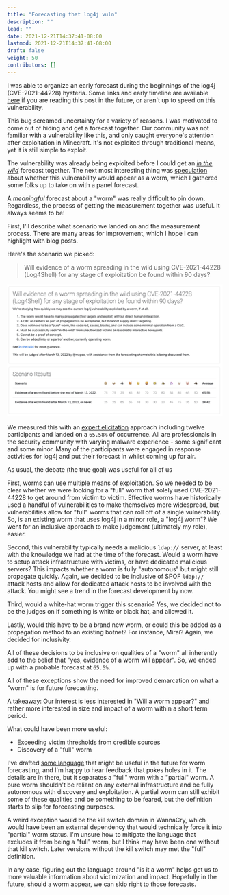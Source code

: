 ```yaml
---
title: "Forecasting that log4j vuln"
description: ""
lead: ""
date: 2021-12-21T14:37:41-08:00
lastmod: 2021-12-21T14:37:41-08:00
draft: false
weight: 50
contributors: []
---
```


I was able to organize an early forecast during the beginnings of the log4j (CVE-2021-44228) hysteria. Some links and early timeline are available [here](https://magoo.github.io/incident-tracking/2021-12-09-log4j) if you are reading this post in the future, or aren't up to speed on this vulnerability.

This bug screamed uncertainty for a variety of reasons. I was motivated to come out of hiding and get a forecast together. Our community was not familiar with a vulnerability like this, and only caught everyone's attention after exploitation in Minecraft. It's not exploited through traditional means, yet it is still simple to exploit. 

The vulnerability was already being exploited before I could get an _[in the wild](https://magoo.medium.com/forecasting-bluekeep-5c25a8d5d681)_ forecast together. The next most interesting thing was [speculation](https://twitter.com/Laughing_Mantis/status/1470165580736987137) about whether this vulnerability would appear as a worm, which I gathered some folks up to take on with a panel forecast. 

A _meaningful_ forecast about a "worm" was really difficult to pin down. Regardless, the process of getting the measurement together was useful. It always seems to be!

First, I'll describe what scenario we landed on and the measurement process. There are many areas for improvement, which I hope I can highlight with blog posts.  

Here's the scenario we picked:

> Will evidence of a worm spreading in the wild using CVE-2021-44228 (Log4Shell) for any stage of exploitation be found within 90 days?


![log4j data](log4j-tweet.jpeg)

We measured this with an [expert elicitation](docs/estimation/expert-elicitation) approach including twelve participants and landed on a `65.58%` of occurrence. All are professionals in the security community with varying malware experience - some significant and some minor. Many of the participants were engaged in response activities for log4j and put their forecast in whilst coming up for air. 

As usual, the debate (the true goal) was useful for all of us

First, worms can use multiple means of exploitation. So we needed to be clear whether we were looking for a "full" worm that solely used CVE-2021-44228 to get around from victim to victim. Effective worms have historically used a handful of vulnerabilities to make themselves more widespread, but vulnerabilities allow for "full" worms that can roll off of a single vulnerability. So, is an existing worm that uses log4j in a minor role, a "log4j worm"? We went for an inclusive approach to make judgement (ultimately my role), easier.

Second, this vulnerability typically needs a malicious `ldap://` server, at least with the knowledge we had at the time of the forecast. Would a worm have to setup attack infrastructure with victims, or have dedicated malicious servers? This impacts whether a worm is fully "autonomous" but might still propagate quickly. Again, we decided to be inclusive of SPOF `ldap://` attack hosts and allow for dedicated attack hosts to be involved with the attack. You might see a trend in the forecast development by now.

Third, would a white-hat worm trigger this scenario? Yes, we decided not to be the judges on if something is white or black hat, and allowed it.

Lastly, would this have to be a brand new worm, or could this be added as a propagation method to an existing botnet? For instance, Mirai? Again, we decided for inclusivity.

All of these decisions to be inclusive on qualities of a "worm" all inherently add to the belief that "yes, evidence of a worm will appear". So, we ended up with a probable forecast at `65.5%`.

All of these exceptions show the need for improved demarcation on what a "worm" is for future forecasting.

A takeaway: Our interest is less interested in "Will a worm appear?" and rather more interested in size and impact of a worm within a short term period. 

What could have been more useful: 

- Exceeding victim thresholds from credible sources
- Discovery of a "full" worm 

I've drafted [some language](https://github.com/magoo/forecast-documentation/blob/master/IN-THE-WILD.md#an-in-the-wild-worm) that might be useful in the future for worm forecasting, and I'm happy to hear feedback that pokes holes in it. The details are in there, but it separates a "full" worm with a "partial" worm. A pure worm shouldn't be reliant on any external infrastructure and be fully autonomous with discovery and exploitation. A partial worm can still exhibit some of these qualities and be something to be feared, but the definition starts to slip for forecasting purposes.  

A weird exception would be the kill switch domain in WannaCry, which would have been an external dependency that would technically force it into "partial" worm status. I'm unsure how to mitigate the language that excludes it from being a "full" worm, but I think may have been one without that kill switch. Later versions without the kill switch may met the "full" definition. 

In any case, figuring out the language around "is it a worm" helps get us to more valuable information about victimization and impact. Hopefully in the future, should a worm appear, we can skip right to those forecasts. 


